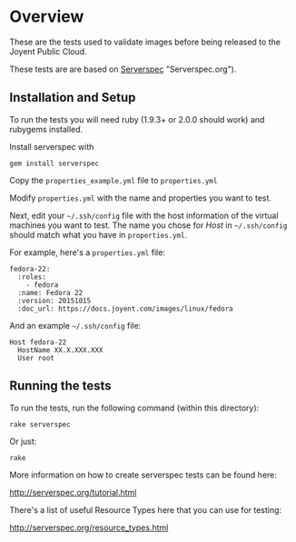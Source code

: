 # Overview

These are the tests used to validate images before being released to the Joyent Public Cloud.

These tests are are based on [Serverspec](http://serverspec.org) "Serverspec.org").

## Installation and Setup

To run the tests you will need ruby (1.9.3+ or 2.0.0 should work) and rubygems installed.

Install serverspec with

    gem install serverspec

Copy the `properties_example.yml` file to `properties.yml`

Modify `properties.yml` with the name and properties you want to test. 

Next, edit your `~/.ssh/config` file with the host information of the virtual machines you want to test. The name you chose for _Host_ in `~/.ssh/config` should match what you have in `properties.yml`. 

For example, here's a `properties.yml` file:

    fedora-22:
      :roles:
        - fedora
      :name: Fedora 22
      :version: 20151015
      :doc_url: https://docs.joyent.com/images/linux/fedora

And an example `~/.ssh/config` file:

    Host fedora-22
      HostName XX.X.XXX.XXX
      User root

## Running the tests

To run the tests, run the following command (within this directory):

    rake serverspec

Or just:

    rake

More information on how to create serverspec tests can be found here:

http://serverspec.org/tutorial.html

There's a list of useful Resource Types here that you can use for testing:

http://serverspec.org/resource_types.html
